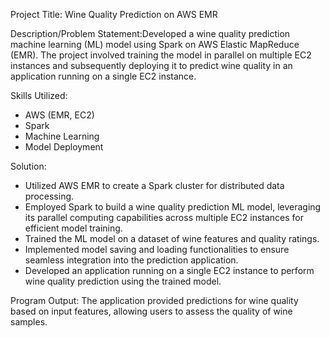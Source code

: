 Project Title: Wine Quality Prediction on AWS EMR

Description/Problem Statement:Developed a wine quality prediction machine learning (ML) model using Spark on AWS Elastic MapReduce (EMR). The project involved training the model in parallel on multiple EC2 instances and subsequently deploying it to predict wine quality in an application running on a single EC2 instance.

Skills Utilized:
- AWS (EMR, EC2)
- Spark
- Machine Learning
- Model Deployment

Solution:
- Utilized AWS EMR to create a Spark cluster for distributed data processing.
- Employed Spark to build a wine quality prediction ML model, leveraging its parallel computing capabilities across multiple EC2 instances for efficient model training.
- Trained the ML model on a dataset of wine features and quality ratings.
- Implemented model saving and loading functionalities to ensure seamless integration into the prediction application.
- Developed an application running on a single EC2 instance to perform wine quality prediction using the trained model.
  
Program Output:
The application provided predictions for wine quality based on input features, allowing users to assess the quality of wine samples.
